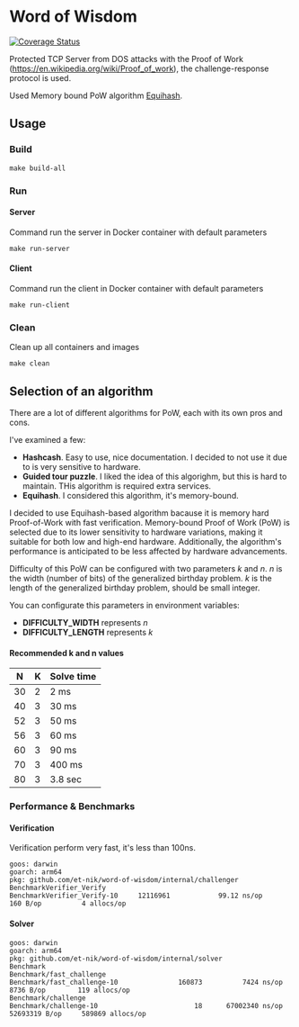# Word of Wisdom

[![Coverage Status](https://coveralls.io/repos/github/et-nik/word-of-wisdom/badge.svg?branch=main)](https://coveralls.io/github/et-nik/word-of-wisdom?branch=main)

Protected TCP Server from DOS attacks with the Proof of Work (https://en.wikipedia.org/wiki/Proof_of_work), the challenge-response protocol is used.

Used Memory bound PoW algorithm [Equihash](https://www.cryptolux.org/index.php/Equihash).

## Usage

### Build

```shell
make build-all
```

### Run

#### Server

Command run the server in Docker container with default parameters

```shell
make run-server
```

#### Client

Command run the client in Docker container with default parameters

```shell
make run-client
```

### Clean

Clean up all containers and images

```shell
make clean
```

## Selection of an algorithm

There are a lot of different algorithms for PoW, each with its own pros and cons.

I've examined a few:
* **Hashcash**. Easy to use, nice documentation. I decided to not use it due to is very sensitive to hardware.
* **Guided tour puzzle**. I liked the idea of this algorighm, but this is hard to maintain. THis algorithm is required extra services.
* **Equihash**. I considered this algorithm, it's memory-bound.

I decided to use Equihash-based algorithm bacause it is memory hard Proof-of-Work with fast verification.
Memory-bound Proof of Work (PoW) is selected due to its lower sensitivity to hardware variations, making it suitable for both low and high-end hardware. Additionally, the algorithm's performance is anticipated to be less affected by hardware advancements.

Difficulty of this PoW can be configured with two parameters _k_ and _n_. 
_n_ is the width (number of bits) of the generalized birthday problem.
_k_ is the length of the generalized birthday problem, should be small integer.


You can configurate this parameters in environment variables:
* **DIFFICULTY_WIDTH** represents _n_ 
* **DIFFICULTY_LENGTH** represents _k_

#### Recommended k and n values

| N  | K | Solve time |
|----|---|------------|
| 30 | 2 | 2 ms       |
| 40 | 3 | 30 ms      |
| 52 | 3 | 50 ms      |
| 56 | 3 | 60 ms      |
| 60 | 3 | 90 ms      |
| 70 | 3 | 400 ms     |
| 80 | 3 | 3.8 sec    |


### Performance & Benchmarks

#### Verification

Verification perform very fast, it's less than 100ns.

```
goos: darwin
goarch: arm64
pkg: github.com/et-nik/word-of-wisdom/internal/challenger
BenchmarkVerifier_Verify
BenchmarkVerifier_Verify-10    	12116961	        99.12 ns/op	     160 B/op	       4 allocs/op
```

#### Solver

```
goos: darwin
goarch: arm64
pkg: github.com/et-nik/word-of-wisdom/internal/solver
Benchmark
Benchmark/fast_challenge
Benchmark/fast_challenge-10         	  160873	      7424 ns/op	    8736 B/op	     119 allocs/op
Benchmark/challenge
Benchmark/challenge-10              	      18	  67002340 ns/op	52693319 B/op	  589869 allocs/op
```